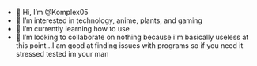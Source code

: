 - 👋 Hi, I’m @Komplex05
- 👀 I’m interested in technology, anime, plants, and gaming
- 🌱 I’m currently learning how to use
- 💞️ I’m looking to collaborate on nothing because i'm basically useless at this point...I am good at finding issues with programs so if you need it stressed tested im your man

<!---
Komplex05/Komplex05 is a ✨ special ✨ repository because its `README.md` (this file) appears on your GitHub profile.
You can click the Preview link to take a look at your changes.
--->
